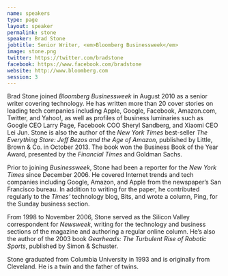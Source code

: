 ```yaml
---
name: speakers
type: page
layout: speaker
permalink: stone
speaker: Brad Stone
jobtitle: Senior Writer, <em>Bloomberg Businessweek</em>
image: stone.png
twitter: https://twitter.com/bradstone
facebook: https://www.facebook.com/bradstone
website: http://www.bloomberg.com
session: 3
---
```

Brad Stone joined <em>Bloomberg Businessweek</em> in August 2010 as a senior writer covering technology. He has written more than 20 cover stories on leading tech companies including Apple, Google, Facebook, Amazon.com, Twitter, and Yahoo!, as well as profiles of business luminaries such as Google CEO Larry Page, Facebook COO Sheryl Sandberg, and Xiaomi CEO Lei Jun. Stone is also the author of the <em>New York Times</em> best-seller <em>The Everything Store: Jeff Bezos and the Age of Amazon</em>, published by Little, Brown & Co. in October 2013. The book won the Business Book of the Year Award, presented by the <em>Financial Times</em> and Goldman Sachs.
 
Prior to joining <em>Businessweek</em>, Stone had been a reporter for the <em>New York Times</em> since December 2006. He covered Internet trends and tech companies including Google, Amazon, and Apple from the newspaper’s San Francisco bureau. In addition to writing for the paper, he contributed regularly to the <em>Times’</em> technology blog, Bits, and wrote a column, Ping, for the Sunday business section.

From 1998 to November 2006, Stone served as the Silicon Valley correspondent for <em>Newsweek</em>, writing for the technology and business sections of the magazine and authoring a regular online column. He’s also the author of the 2003 book <em>Gearheads: The Turbulent Rise of Robotic Sports</em>, published by Simon & Schuster.
 
Stone graduated from Columbia University in 1993 and is originally from Cleveland. He is a twin and the father of twins.
 